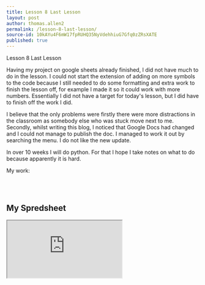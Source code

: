 ```yaml
---
title: Lesson 8 Last Lesson
layout: post
author: thomas.allen2
permalink: /lesson-8-last-lesson/
source-id: 10kAYu4F6mW17fpRUHQ35NyVdehhiuG7Gfq0zZRsXATE
published: true
---
```

Lesson 8 Last Lesson

Having my project on google sheets already finished, I did not have much to do in the lesson. I could not start the extension of adding on more symbols to the code because I still needed to do some formatting and extra work to finish the lesson off, for example I made it so it could work with more numbers. Essentially I did not have a target for today's lesson, but I did have to finish off the work I did.

I believe that the only problems were firstly there were more distractions in the classroom as somebody else who was stuck move next to me. Secondly, whilst writing this blog, I noticed that Google Docs had changed and I could not manage to publish the doc. I managed to work it out by searching the menu. I do not like the new update.

In over 10 weeks I will do python. For that I hope I take notes on what to do because apparently it is hard.

My work:

<br>
<br>

<h2> My Spredsheet </h2>

<iframe src="https://docs.google.com/document/d/e/2PACX-1vSt4m5TzcZUXhUb9-Qm9rL3hq-qcM0zdz6Tpw3-P6b6I2CyO3bbKMD16KeV2Xnrb5SL30RELPxJH315/pub?embedded=true"></iframe>
